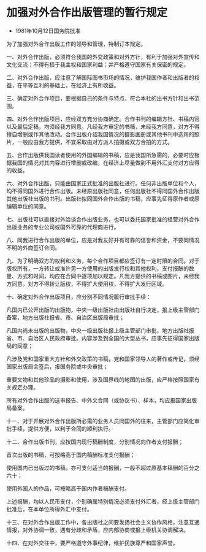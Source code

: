 # 加强对外合作出版管理的暂行规定

- 1981年10月12日国务院批准

<!-- INFO END -->

为了加强对外合作出版工作的领导和管理，特制订本规定。

一、对外合作出版，必须符合我国的外交政策和对外方针，有利于加强对外宣传和文化交流；不得有损于我主权和国家利益；并严格遵守国家有关保密的规定。

二、对外合作出版，应注意了解国际图书市场的情况，维护我国作者和出版者的权益，在平等互利的基础上，在经济上有所收益。

三、确定对外合作项目，要根据自己的条件与特点，符合本社的出书方针和出书范围。

四、对外合作出版项目，应经双方充分协商确定。合作书刊的编辑方针、书稿内容以及最后定稿，均须经我方同意。凡经我方审定的书稿，未经我方同意，对方不得擅自增删或作其他改动。合作出版介绍我国情况的摄影画册或其他书刊中选用的照片，一般应由我方提供，不宜采取由对方派人拍摄或双方合拍的方式。

五、合作出版供我国读者使用的外国编辑的书稿，应是我国所急需的，必要时应根据我国的情况对其内容进行增删或改编，在经济上尽量做到不用外汇支付对方应得的收益。

六、对外合作出版，只能由国家正式批准的出版社进行。任何非出版单位和个人，均不得同国外进行合作出版。未经原出版社同意，任何出版社不得同国外合作出版其他出版社出版的书刊。出版社拟同国外合作出版的书稿，应事先征得原作者或原编辑单位的同意。

七、出版社可以直接对外洽谈合作出版业务，也可以委托国家批准的经营对外合作出版业务的专业公司或国外可靠的代理商进行。

八、同我进行合作出版的单位，应是对我友好并有可靠的信誉和资金，不要同情况不明的外商签订合同。

九、为了明确双方的权利和义务，每个合作项目都应签订有一定时限的合同。对于版权所有，一方转让或准许另一方使用的出版发行权和其他权利，支付报酬的数量、方式和时间，均应在合同中逐项加以规定。凡我方提供的书稿或图片，未经我方同意，对方不得转让版权，不得扩大使用权，不得扩大发行区域。

十、确定对外合作出版项目，应分别不同情况履行审批手续：

凡国内已公开出版的出版物，中央一级出版社由出版社自行决定，报上级主管部门备案，地方出版社报省、市、自治区出版局审批；

凡国内尚未出版的出版物，中央一级出版社报上级主管部门审批，地方出版社报省、市、自治区人民政府审批。内容涉及到全国的大型丛书，应事先征得国家出版局的同意；

凡涉及党和国家重大方针和外交政策的书稿，党和国家领导人的著作或传记，须经国家出版局会签后，报国务院或中央审批；

重要文物和其他珍品的摄影和使用，涉及国界线的地图的出版，应严格按照国家有关规定办理。

所有对外合作出版的送审报告、中外文合同（或协议书）、样本，均应报国家出版局备案。

十一、对于开展对外合作出版所必需的业务人员同国外的往来，主管部门应简化审批手续，提供方便，以利于合同的顺利执行。

十二、合作出版书刊，应按国内现行稿酬制度，分别情况向作者支付报酬；

首次出版的书稿，可按略高于国内稿酬标准支付报酬；

使用国内已出版过的书稿，亦可支付适当的报酬，一般不超过原基本稿酬的百分之六十；

使用外国人的作品，可按略高于国内作者稿酬支付。

上述报酬，均以人民币支付，个别确属特别情况必须支付外汇者，经上级主管部门批准后，在本单位所得外汇中支付。

十三、在对外合作出版工作中，各出版社之间要发扬社会主义协作风格，注意互通情报，对外协调一致，遇有分歧和矛盾，应内部协商或报上级机关协调解决。

十四、在对外交往中，要严格遵守外事纪律，维护民族尊严和国家声誉。
